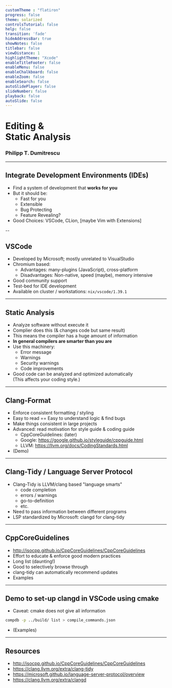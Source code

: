 ```yaml
---
customTheme : "flatiron"
progress: false
theme: solarized
controlsTutorial: false
help: false
transition: 'fade'
hideAddressBar: true
showNotes: false
titlebar: false
viewDistance: 1
highlightTheme: "Xcode"
enableTitleFooter: false
enableMenu: false
enableChalkboard: false
enableZoom: false
enableSearch: false
autoSlidePlayer: false
slideNumber: false
playback: false
autoSlide: false
---
```


# Editing & <br> Static Analysis

### Philipp T. Dumitrescu

---

## Integrate Development Environments (IDEs)

* Find a system of development that **works for you**
* But it should be:
    - Fast for you
    - Extensible
    - Bug Protecting
    - Feature Revealing?
* Good Choices: VSCode, CLion, [maybe Vim with Extensions]

--

## VSCode

* Developed by Microsoft; mostly unrelated to VisualStudio
* Chromium based:
    - Advantages: many-plugins (JavaScript), cross-platform
    - Disadvantages: Non-native, speed (maybe), memory intensive
* Good community support
* Test-bed for IDE development
* Available on cluster / workstations: `nix/vscode/1.39.1`

---

## Static Analysis

* Analyze software without execute it
* Complier does this (& changes code but same result)
* This means the compiler has a huge amount of information
* **In general compilers are smarter than you are**
* Use this machinery:
    - Error message
    - Warnings 
    - Security warnings
    - Code improvements
* Good code can be analyzed and optimized automatically <br> (This affects your coding style.)

---

## Clang-Format

* Enforce consistent formatting / styling
* Easy to read == Easy to understand logic & find bugs
* Make things consistent in large projects 
* Advanced: read motivation for style guide & coding guide
    - CppCoreGuidelines: (later)
    - Google: https://google.github.io/styleguide/cppguide.html
    - LLVM: https://llvm.org/docs/CodingStandards.html
* (Demo)

---

## Clang-Tidy / Language Server Protocol 

* Clang-Tidy is LLVM/clang based "language smarts"
    - code completion
    - errors / warnings
    - go-to-definition
    - etc.
* Need to pass information between different programs
* LSP standardized by Microsoft: clangd for clang-tidy

---

## CppCoreGuidelines

* http://isocpp.github.io/CppCoreGuidelines/CppCoreGuidelines
* Effort to educate & enforce good modern practices
* Long list (daunting!)
* Good to selectively browse through
* clang-tidy can automatically recommend updates
* Examples

---

##  Demo to set-up clangd in VSCode using cmake

* Caveat: cmake does not give all information

```bash
compdb -p ../build/ list > compile_commands.json 
```

* (Examples)

---

## Resources

 * http://isocpp.github.io/CppCoreGuidelines/CppCoreGuidelines
 * https://clang.llvm.org/extra/clang-tidy
 * https://microsoft.github.io/language-server-protocol/overview
 * https://clang.llvm.org/extra/clangd
